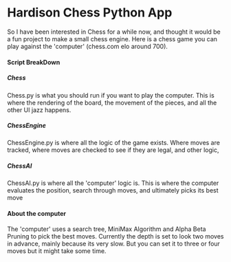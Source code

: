 # Hardison Chess Python App

So I have been interested in Chess for a while now, and thought it would be a fun project to make a small chess engine. Here is a chess game you can play against the 'computer' (chess.com elo around 700).

#### Script BreakDown

##### Chess

Chess.py is what you should run if you want to play the computer. This is where the rendering of the board, the movement of the pieces, and all the other UI jazz happens.

##### ChessEngine

ChessEngine.py is where all the logic of the game exists. Where moves are tracked, where moves are checked to see if they are legal, and other logic,

##### ChessAI

ChessAI.py is where all the 'computer' logic is. This is where the computer evaluates the position, search through moves, and ultimately picks its best move

#### About the computer

The 'computer' uses a search tree, MiniMax Algorithm and Alpha Beta Pruning to pick the best moves. Currently the depth is set to look two moves in advance, mainly because its very slow. But you can set it to three or four moves but it might take some time.

